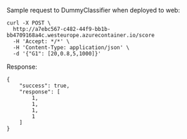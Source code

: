 Sample request to DummyClassifier when deployed to web:

```
curl -X POST \
  http://a7ebc567-c482-44f9-bb1b-bb4709168a4c.westeurope.azurecontainer.io/score
  -H 'Accept: */*' \
  -H 'Content-Type: application/json' \
  -d '{"G1": [20,0.8,5,1000]}'
```

Response:
```
{
    "success": true,
    "response": [
        1,
        1,
        1,
        1
    ]
}
```